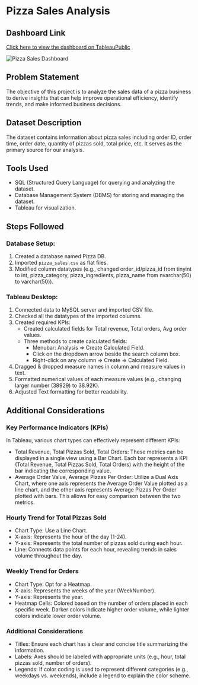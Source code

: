 # Pizza Sales Analysis 

## Dashboard Link
[Click here to view the dashboard on TableauPublic](https://public.tableau.com/views/Pizza-Sales-Report/HOME?:language=en-US&:sid=&:display_count=n&:origin=viz_share_link)
<br>

![Pizza Sales Dashboard](https://github.com/RajDev12/Pizza-Sales-Dashboard/assets/122223306/218f8d85-27cd-43e6-ba02-bbab908f4096)



## Problem Statement
The objective of this project is to analyze the sales data of a pizza business to derive insights that can help improve operational efficiency, identify trends, and make informed business decisions.

## Dataset Description
The dataset contains information about pizza sales including order ID, order time, order date, quantity of pizzas sold, total price, etc. It serves as the primary source for our analysis.

## Tools Used
- SQL (Structured Query Language) for querying and analyzing the dataset.
- Database Management System (DBMS) for storing and managing the dataset.
- Tableau for visualization.

## Steps Followed

### Database Setup:
1. Created a database named Pizza DB.
2. Imported `pizza_sales.csv` as flat files.
3. Modified column datatypes (e.g., changed order_id/pizza_id from tinyint to int, pizza_category, pizza_ingredients, pizza_name from nvarchar(50) to varchar(50)).

### Tableau Desktop:
1. Connected data to MySQL server and imported CSV file.
2. Checked all the datatypes of the imported columns.
3. Created required KPIs:
   - Created calculated fields for Total revenue, Total orders, Avg order values.
   - Three methods to create calculated fields:
     - Menubar: Analysis => Create Calculated Field.
     - Click on the dropdown arrow beside the search column box.
     - Right-click on any column => Create => Calculated Field.
4. Dragged & dropped measure names in column and measure values in text.
5. Formatted numerical values of each measure values (e.g., changing larger number (38929) to 38.92K).
6. Adjusted Text formatting for better readability.

## Additional Considerations

### Key Performance Indicators (KPIs)
In Tableau, various chart types can effectively represent different KPIs:

- Total Revenue, Total Pizzas Sold, Total Orders: These metrics can be displayed in a single view using a Bar Chart. Each bar represents a KPI (Total Revenue, Total Pizzas Sold, Total Orders) with the height of the bar indicating the corresponding value.
- Average Order Value, Average Pizzas Per Order: Utilize a Dual Axis Chart, where one axis represents the Average Order Value plotted as a line chart, and the other axis represents Average Pizzas Per Order plotted with bars. This allows for easy comparison between the two metrics.

### Hourly Trend for Total Pizzas Sold
- Chart Type: Use a Line Chart.
- X-axis: Represents the hour of the day (1-24).
- Y-axis: Represents the total number of pizzas sold during each hour.
- Line: Connects data points for each hour, revealing trends in sales volume throughout the day.

### Weekly Trend for Orders
- Chart Type: Opt for a Heatmap.
- X-axis: Represents the weeks of the year (WeekNumber).
- Y-axis: Represents the year.
- Heatmap Cells: Colored based on the number of orders placed in each specific week. Darker colors indicate higher order volume, while lighter colors indicate lower order volume.

### Additional Considerations
- Titles: Ensure each chart has a clear and concise title summarizing the information.
- Labels: Axes should be labeled with appropriate units (e.g., hour, total pizzas sold, number of orders).
- Legends: If color coding is used to represent different categories (e.g., weekdays vs. weekends), include a legend to explain the color scheme.
